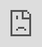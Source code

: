 ```yaml
---
title: "Can Guys Sperm Smell Like Fish?"
description: ""
date: 2022-05-23
categories: 
tags: 
thumbnail: https://tse1.mm.bing.net/th?q=Can%20Guys%20Sperm%20Smell%20Like%20Fish%3F&w=800&h=500&c=1&rs=1
author: "Osgood"
showToc: true
TocOpen: true
draft: false
hidemeta: false
comments: false
disableHLJS: true # to disable highlightjs
disableShare: false
disableHLJS: false
hideSummary: false
searchHidden: true
ShowReadingTime: true
ShowBreadCrumbs: true
ShowPostNavLinks: true
ShowWordCount: true
ShowRssButtonInSectionTermList: true
UseHugoToc: false
ShowShareButtons: true
---
```


<center>
	<img src="https://tse1.mm.bing.net/th?q=Can%20Guys%20Sperm%20Smell%20Like%20Fish%3F&w=800&h=500&c=1&rs=1" alt="Can Guys Sperm Smell Like Fish?" width="800" height="500" style="display: block; width: 100%; height: auto">
</center>

<p>It is not uncommon for men to feel self-conscious about their bodies, and especially their genitals. But when it comes to the scent of a man’s sperm, there can be some confusion. Many men are concerned that their sperm may smell like fish, and it is a valid concern. The truth is that sperm can have a fishy odor, but it is not always a cause for alarm.</p>

<h2>What Causes Sperm to Smell Like Fish?</h2>

<p>The most common cause of sperm smelling like fish is an infection. If a man has a urinary tract infection, or other type of infection, it can cause the sperm to have a fishy odor. The most common infections that affect sperm are bacterial infections, such as chlamydia and gonorrhea. If a man has an infection, it is important to seek medical attention as soon as possible.</p>

<p>Another cause of sperm smelling like fish is a diet that is high in fish or seafood. If a man is consuming large amounts of seafood, his sperm may take on a fishy scent. It is important to note that this type of odour is not dangerous and will usually go away when the man stops consuming fish or seafood. It is also important to note that diet is not the only factor that can affect the smell of sperm.</p>

<h2>Can Sperm Smell Like Fish Even Without an Infection?</h2>

<p>Yes, it is possible for sperm to smell like fish even without an infection. Certain medications and health conditions can also affect the scent of sperm. Some common medications that can cause sperm to smell like fish include antibiotics, sulfa drugs, and other medications that affect the pH balance of the body.</p>

<p>In addition, certain health conditions can also cause sperm to smell like fish. These conditions include diabetes, kidney disease, and liver disease. If a man has any of these conditions, it is important to talk to his doctor about the best way to manage them.</p>

<h2>How to Get Rid of Fishy Sperm Odor?</h2>

<p>If a man has an infection that is causing his sperm to smell like fish, the best way to get rid of the odor is to seek medical attention and get treated for the infection. If the infection is not treated, it can cause more serious health problems. In addition, if a man’s diet is causing his sperm to smell like fish, he should reduce his intake of fish and seafood.</p>

<p>In addition to these measures, there are some natural remedies that can help to reduce the odor. One of the simplest remedies is to drink more water. Water helps to flush the body of toxins and can help to reduce the fishy odor. Another remedy is to eat more fresh fruits and vegetables, which can help to reduce the odor.</p>

<h2>Conclusion</h2>

<p>It is not uncommon for a man’s sperm to smell like fish. In most cases, this is caused by an infection or a diet that is high in fish or seafood. If a man is concerned about the smell of his sperm, he should seek medical attention and adjust his diet if necessary. In addition, there are some natural remedies that can help to reduce the odor. By following these steps, a man can reduce the fishy odor and improve his overall health.</p>

<h2>Frequently Asked Questions</h2> 

<h3>1. Is it normal for sperm to smell like fish?</h3>

<p>Yes, it is normal for sperm to smell like fish in some cases. The most common cause of this odor is an infection or a diet that is high in fish or seafood.</p>

<h3>2. Can an infection cause sperm to smell like fish?</h3>

<p>Yes, an infection can cause sperm to smell like fish. The most common infections that cause this odor are bacterial infections, such as chlamydia and gonorrhea.</p>

<h3>3. Is it dangerous if sperm smells like fish?</h3>

<p>In most cases, it is not dangerous if sperm smells like fish. However, if a man has an infection, it is important to seek medical attention as soon as possible.</p>

<h3>4. What is the best way to get rid of fishy sperm odor?</h3>

<p>The best way to get rid of fishy sperm odor is to seek medical attention and get treated for any infection. In addition, reducing the intake of fish and seafood and drinking more water can help to reduce the odor.</p>

<h3>5. Can medications cause sperm to smell like fish?</h3>

<p>Yes, certain medications can cause sperm to smell like fish. Some common medications that can cause this odor include antibiotics, sulfa drugs, and other medications that affect the pH balance of the body.</p>

<h3>6. Can health conditions cause sperm to smell like fish?</h3>

<p>Yes, certain health conditions can also cause sperm to smell like fish. These conditions include diabetes, kidney disease, and liver disease.</p>

<h3>7. What are some natural remedies for fishy sperm odor?</h3>

<p>Some natural remedies for fishy sperm odor include drinking more water, eating more fresh fruits and vegetables, and avoiding hot showers or baths.</p>

<h3>8. Is it normal for sperm to have a strong odor?</h3>

<p>In most cases, it is not normal for sperm to have a strong odor. However, if a man has an infection or his diet is high in fish or seafood, it can cause the sperm to have a strong odor.</p>

<h3>9. How can I reduce the smell of my sperm?</h3>

<p>The best way to reduce the smell of sperm is to seek medical attention and get treated for any underlying infections. In addition, reducing the intake of fish and seafood and drinking more water can help to reduce the odor.</p>

<h3>10. Is it normal for sperm to smell like ammonia?</h3>

<p>No, it is not normal for sperm to smell like ammonia. If a man’s sperm has an ammonia-like odor, it could be a sign of an infection or a diet that is high in fish or seafood.</p>

<h3>11. Can sperm smell like chlorine?</h3>

<p>Yes, it is possible for sperm to smell like chlorine. This is usually caused by a diet that is high in processed foods or chlorine-treated water.</p>

<h3>12. Can a man’s diet affect the smell of his sperm?</h3>

<p>Yes, a man’s diet can affect the smell of his sperm. If a man is consuming large amounts of fish or seafood, it can cause the sperm to have a fishy odor.</p>

<h3>13. How do I know if my sperm is healthy?</h3>

<p>The best way to know if your sperm is healthy is to seek medical attention and get tested. A doctor can perform a semen analysis to check for any abnormalities or infections.</p>

<h3>14. Is it normal for sperm to smell sweet?</h3>

<p>Yes, it is normal for sperm to have a sweet smell in some cases. This is usually caused by diet or certain medications.</p>

<h3>15. Is it normal for sperm to smell like bleach?</h3>

<p>No, it is not normal for sperm to smell like bleach. If a man’s sperm has a bleach-like odor, it could be a sign of an infection or a diet that is high in processed foods or chlorine-treated water.</p>

<h3>16. Is it normal for sperm to smell like vinegar?</h3>

<p>No, it is not normal for sperm to smell like vinegar. If a man’s sperm has a vinegar-like odor, it could be a sign of an infection or a diet that is high in acidic foods.</p>

<h3>17. Can stress affect the smell of sperm?</h3>

<p>Yes, stress can affect the smell of sperm. Stress can cause hormonal imbalances and can also affect the pH balance of the body, which can cause the sperm to have an unusual odor.</p>

<h3>18. Is it normal for sperm to smell metallic?</h3>

<p>No, it is not normal for sperm to smell metallic. If a man’s sperm has a metallic odor, it could be a sign of an infection or a diet that is high in processed foods or heavy metals.</p>

<h3>19. Is it normal for sperm to smell like onions?</h3>

<p>No, it is not normal for sperm to smell like onions. If a man’s sperm has an onion-like odor, it could be a sign of an infection or a diet that is high in onions.</

<div style="position: relative; padding-bottom: 56.25%; overflow: hidden"><iframe src="https://www.youtube.com/embed/0spIY1IC5dg" frameborder="0" allow="accelerometer; autoplay; clipboard-write; encrypted-media; gyroscope; picture-in-picture; web-share" allowfullscreen style="position: absolute; top: 0; left: 0; width: 100%; height: 100%;"></iframe>
</div>